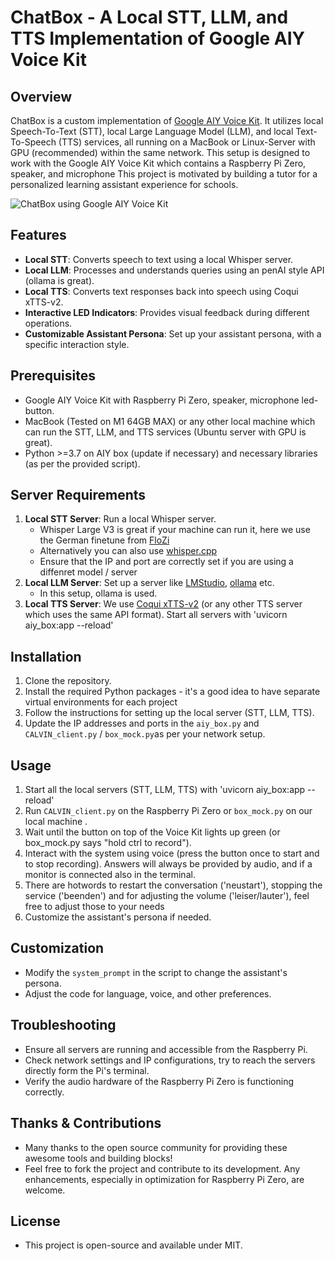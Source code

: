 # ChatBox - A Local STT, LLM, and TTS Implementation of Google AIY Voice Kit

## Overview
ChatBox is a custom implementation of [Google AIY Voice Kit](https://aiyprojects.withgoogle.com/voice/). It utilizes local Speech-To-Text (STT), local Large Language Model (LLM), and local Text-To-Speech (TTS) services, all running on a MacBook or Linux-Server with GPU (recommended) within the same network. This setup is designed to work with the Google AIY Voice Kit which contains a Raspberry Pi Zero, speaker, and microphone This project is motivated by building a tutor for a personalized learning assistant experience for schools.


![ChatBox using Google AIY Voice Kit](https://github.com/RolandJAAI/chatbox/blob/main/chatbox.jpeg)

## Features
- **Local STT**: Converts speech to text using a local Whisper server.
- **Local LLM**: Processes and understands queries using an penAI style API (ollama is great).
- **Local TTS**: Converts text responses back into speech using Coqui xTTS-v2.
- **Interactive LED Indicators**: Provides visual feedback during different operations.
- **Customizable Assistant Persona**: Set up your assistant persona, with a specific interaction style.

## Prerequisites
- Google AIY Voice Kit with Raspberry Pi Zero, speaker, microphone led-button.
- MacBook (Tested on M1 64GB MAX) or any other local machine which can run the STT, LLM, and TTS services (Ubuntu server with GPU is great).
- Python >=3.7 on AIY box (update if necessary) and necessary libraries (as per the provided script).

## Server Requirements
1. **Local STT Server**: Run a local Whisper server.
   - Whisper Large V3 is great if your machine can run it, here we use the German finetune from [FloZi](https://huggingface.co/primeline/whisper-large-v3-german)
   - Alternatively you can also use [whisper.cpp](https://github.com/ggerganov/whisper.cpp) 
   - Ensure that the IP and port are correctly set if you are using a diffenret model / server
2. **Local LLM Server**: Set up a server like [LMStudio](https://lmstudio.ai/), [ollama](https://ollama.com) etc.
   - In this setup, ollama is used.
3. **Local TTS Server**: We use [Coqui xTTS-v2](https://huggingface.co/coqui/XTTS-v2) (or any other TTS server which uses the same API format).
Start all servers with 'uvicorn aiy_box:app --reload' 


## Installation
1. Clone the repository.
2. Install the required Python packages - it's a good idea to have separate virtual environments for each project
3. Follow the instructions for setting up the local server (STT, LLM, TTS).
4. Update the IP addresses and ports in the `aiy_box.py` and `CALVIN_client.py` / `box_mock.py`as per your network setup.

## Usage
1. Start all the local servers (STT, LLM, TTS) with 'uvicorn aiy_box:app --reload' 
2. Run `CALVIN_client.py` on the Raspberry Pi Zero or `box_mock.py` on our local machine .
3. Wait until the button on top of the Voice Kit lights up green (or box_mock.py says "hold ctrl to record").
4. Interact with the system using voice (press the button once to start and to stop recording). Answers will always be provided by audio, and if a monitor is connected also in the terminal.
5. There are hotwords to restart the conversation ('neustart'), stopping the service ('beenden') and for adjusting the volume ('leiser/lauter'), feel free to adjust those to your needs
6. Customize the assistant's persona if needed.

## Customization
- Modify the `system_prompt` in the script to change the assistant's persona.
- Adjust the code for language, voice, and other preferences.

## Troubleshooting
- Ensure all servers are running and accessible from the Raspberry Pi.
- Check network settings and IP configurations, try to reach the servers directly form the Pi's terminal.
- Verify the audio hardware of the Raspberry Pi Zero is functioning correctly.

## Thanks & Contributions
- Many thanks to the open source community for providing these awesome tools and building blocks!
- Feel free to fork the project and contribute to its development. Any enhancements, especially in optimization for Raspberry Pi Zero, are welcome.

## License
- This project is open-source and available under MIT.
